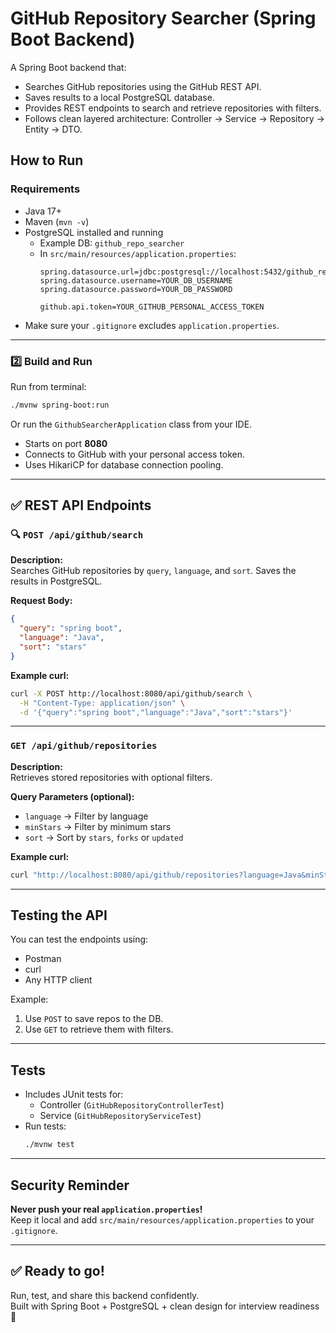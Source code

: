 #  GitHub Repository Searcher (Spring Boot Backend)

A Spring Boot backend that:
- Searches GitHub repositories using the GitHub REST API.
- Saves results to a local PostgreSQL database.
- Provides REST endpoints to search and retrieve repositories with filters.
- Follows clean layered architecture: Controller → Service → Repository → Entity → DTO.

## How to Run

### Requirements
- Java 17+  
- Maven (`mvn -v`)  
- PostgreSQL installed and running  
  - Example DB: `github_repo_searcher`
  - In `src/main/resources/application.properties`:
    ```properties
    spring.datasource.url=jdbc:postgresql://localhost:5432/github_repo_searcher
    spring.datasource.username=YOUR_DB_USERNAME
    spring.datasource.password=YOUR_DB_PASSWORD

    github.api.token=YOUR_GITHUB_PERSONAL_ACCESS_TOKEN
    ```
- Make sure your `.gitignore` excludes `application.properties`.

---

### 2️⃣ Build and Run

Run from terminal:
```bash
./mvnw spring-boot:run
```

Or run the `GithubSearcherApplication` class from your IDE.

- Starts on port **8080**
- Connects to GitHub with your personal access token.
- Uses HikariCP for database connection pooling.

---

## ✅ REST API Endpoints

### 🔍 `POST /api/github/search`

**Description:**  
Searches GitHub repositories by `query`, `language`, and `sort`. Saves the results in PostgreSQL.

**Request Body:**
```json
{
  "query": "spring boot",
  "language": "Java",
  "sort": "stars"
}
```

**Example curl:**
```bash
curl -X POST http://localhost:8080/api/github/search \
  -H "Content-Type: application/json" \
  -d '{"query":"spring boot","language":"Java","sort":"stars"}'
```

---

###  `GET /api/github/repositories`

**Description:**  
Retrieves stored repositories with optional filters.

**Query Parameters (optional):**
- `language` → Filter by language
- `minStars` → Filter by minimum stars
- `sort` → Sort by `stars`, `forks` or `updated`

**Example curl:**
```bash
curl "http://localhost:8080/api/github/repositories?language=Java&minStars=50&sort=stars"
```

---

##  Testing the API

You can test the endpoints using:
- Postman
- curl
- Any HTTP client

Example:
1. Use `POST` to save repos to the DB.
2. Use `GET` to retrieve them with filters.

---

##  Tests

- Includes JUnit tests for:
  - Controller (`GitHubRepositoryControllerTest`)
  - Service (`GitHubRepositoryServiceTest`)
- Run tests:
  ```bash
  ./mvnw test
  ```


---

##  Security Reminder

**Never push your real `application.properties`!**  
Keep it local and add `src/main/resources/application.properties` to your `.gitignore`.

---

## ✅ Ready to go!

Run, test, and share this backend confidently.  
Built with Spring Boot + PostgreSQL + clean design for interview readiness 🚀
